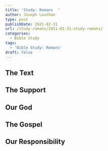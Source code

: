 ```yaml
---
title: 'Study: Romans  '
author: Joseph Louthan
type: post
publishDate: 2021-02-31
url: /study-romans/2021-02-31-study-romans/
categories:
  - Bible Study
tags:
  - 'Bible Study: Romans'
draft: false
---
```

## The Text

## The Support

## Our God

## The Gospel

## Our Responsibility

